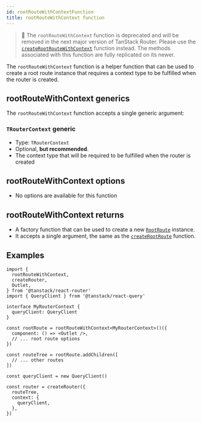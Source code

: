 ```yaml
---
id: rootRouteWithContextFunction
title: rootRouteWithContext function
---
```


> 🚧 The `rootRouteWithContext` function is deprecated and will be removed in the next major version of TanStack Router. Please use the [`createRootRouteWithContext`](./api/router/createRootRouteWithContextFunction) function instead. The methods associated with this function are fully replicated on its newer.

The `rootRouteWithContext` function is a helper function that can be used to create a root route instance that requires a context type to be fulfilled when the router is created.

## rootRouteWithContext generics

The `rootRouteWithContext` function accepts a single generic argument:

### `TRouterContext` generic

- Type: `TRouterContext`
- Optional, **but recommended**.
- The context type that will be required to be fulfilled when the router is created

## rootRouteWithContext options

- No options are available for this function

## rootRouteWithContext returns

- A factory function that can be used to create a new [`RootRoute`](./api/router/RootRouteClass) instance.
- It accepts a single argument, the same as the [`createRootRoute`](./api/router/createRootRouteFunction) function.

## Examples

```tsx
import {
  rootRouteWithContext,
  createRouter,
  Outlet,
} from '@tanstack/react-router'
import { QueryClient } from '@tanstack/react-query'

interface MyRouterContext {
  queryClient: QueryClient
}

const rootRoute = rootRouteWithContext<MyRouterContext>()({
  component: () => <Outlet />,
  // ... root route options
})

const routeTree = rootRoute.addChildren([
  // ... other routes
])

const queryClient = new QueryClient()

const router = createRouter({
  routeTree,
  context: {
    queryClient,
  },
})
```
